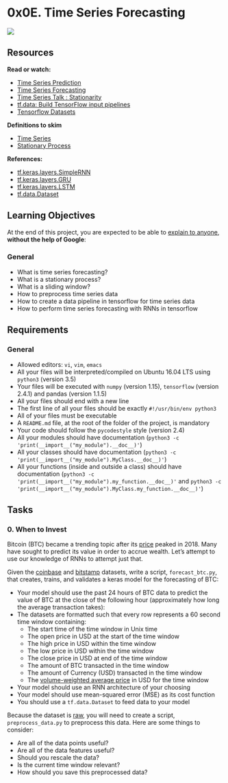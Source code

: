 # 0x0E. Time Series Forecasting

![](https://holbertonintranet.s3.amazonaws.com/uploads/medias/2020/7/3b16b59e54876f2cc4fe9dcf887ac40585057e2c.jpg?X-Amz-Algorithm=AWS4-HMAC-SHA256&X-Amz-Credential=AKIARDDGGGOU5BHMTQX4%2F20220916%2Fus-east-1%2Fs3%2Faws4_request&X-Amz-Date=20220916T011932Z&X-Amz-Expires=86400&X-Amz-SignedHeaders=host&X-Amz-Signature=7390eb89924f91400f9165402badce6d0520f46f8348e634617ad02ab8c403b4)

## Resources

**Read or watch:**

-   [Time Series Prediction](https://intranet.hbtn.io/rltoken/HmkmzkQ7_A-h5KKzFQ_tJg "Time Series Prediction")
-   [Time Series Forecasting](https://intranet.hbtn.io/rltoken/_QoRZ53rwY7yYVV2SM3frw "Time Series Forecasting")
-   [Time Series Talk : Stationarity](https://intranet.hbtn.io/rltoken/jLo-utlk8pzUzIMRbOJAPA "Time Series Talk : Stationarity")
-   [tf.data: Build TensorFlow input pipelines](https://intranet.hbtn.io/rltoken/ulRRdAVAZr2KYM2ghlBRNQ "tf.data: Build TensorFlow input pipelines")
-   [Tensorflow Datasets](https://intranet.hbtn.io/rltoken/7H-EjwlfVHGCoWHDCjIU-g "Tensorflow Datasets")

**Definitions to skim**

-   [Time Series](https://intranet.hbtn.io/rltoken/eDzuZndaRfiXvecn4KvoHQ "Time Series")
-   [Stationary Process](https://intranet.hbtn.io/rltoken/JN26Hp5uM1OgIPUkF1gsYA "Stationary Process")

**References:**

-   [tf.keras.layers.SimpleRNN](https://intranet.hbtn.io/rltoken/1aM6PvPAN3kdBtvLB_hnrw "tf.keras.layers.SimpleRNN")
-   [tf.keras.layers.GRU](https://intranet.hbtn.io/rltoken/PUtluakWAs8wcw3rsmYJ2A "tf.keras.layers.GRU")
-   [tf.keras.layers.LSTM](https://intranet.hbtn.io/rltoken/0Cocg6XxDqjxeAUKYQLhGg "tf.keras.layers.LSTM")
-   [tf.data.Dataset](https://intranet.hbtn.io/rltoken/Wzagcu07guZFjx88UTmIBA "tf.data.Dataset")

## Learning Objectives

At the end of this project, you are expected to be able to  [explain to anyone](https://intranet.hbtn.io/rltoken/hNvLXJZduqjX5i_nOB7iAg "explain to anyone"),  **without the help of Google**:

### General

-   What is time series forecasting?
-   What is a stationary process?
-   What is a sliding window?
-   How to preprocess time series data
-   How to create a data pipeline in tensorflow for time series data
-   How to perform time series forecasting with RNNs in tensorflow

## Requirements

### General

-   Allowed editors:  `vi`,  `vim`,  `emacs`
-   All your files will be interpreted/compiled on Ubuntu 16.04 LTS using  `python3`  (version 3.5)
-   Your files will be executed with  `numpy`  (version 1.15),  `tensorflow`  (version 2.4.1) and pandas (version 1.1.5)
-   All your files should end with a new line
-   The first line of all your files should be exactly  `#!/usr/bin/env python3`
-   All of your files must be executable
-   A  `README.md`  file, at the root of the folder of the project, is mandatory
-   Your code should follow the  `pycodestyle`  style (version 2.4)
-   All your modules should have documentation (`python3 -c 'print(__import__("my_module").__doc__)'`)
-   All your classes should have documentation (`python3 -c 'print(__import__("my_module").MyClass.__doc__)'`)
-   All your functions (inside and outside a class) should have documentation (`python3 -c 'print(__import__("my_module").my_function.__doc__)'`  and  `python3 -c 'print(__import__("my_module").MyClass.my_function.__doc__)'`)

## Tasks

### 0. When to Invest


Bitcoin (BTC) became a trending topic after its  [price](https://intranet.hbtn.io/rltoken/vjTWl4bomgHoPdlYDGJM0w "price")  peaked in 2018. Many have sought to predict its value in order to accrue wealth. Let’s attempt to use our knowledge of RNNs to attempt just that.

Given the  [coinbase](https://intranet.hbtn.io/rltoken/_-9LQxYpc6qTM7K_AI58-g "coinbase")  and  [bitstamp](https://intranet.hbtn.io/rltoken/0zZKYc5-xlxGFbxTfCVrBA "bitstamp")  datasets, write a script,  `forecast_btc.py`, that creates, trains, and validates a keras model for the forecasting of BTC:

-   Your model should use the past 24 hours of BTC data to predict the value of BTC at the close of the following hour (approximately how long the average transaction takes):
-   The datasets are formatted such that every row represents a 60 second time window containing:
    -   The start time of the time window in Unix time
    -   The open price in USD at the start of the time window
    -   The high price in USD within the time window
    -   The low price in USD within the time window
    -   The close price in USD at end of the time window
    -   The amount of BTC transacted in the time window
    -   The amount of Currency (USD) transacted in the time window
    -   The  [volume-weighted average price](https://intranet.hbtn.io/rltoken/79YPxEkzc7Q1rc92f1MOOQ "volume-weighted average price")  in USD for the time window
-   Your model should use an RNN architecture of your choosing
-   Your model should use mean-squared error (MSE) as its cost function
-   You should use a  `tf.data.Dataset`  to feed data to your model

Because the dataset is  [raw](https://intranet.hbtn.io/rltoken/Keixv8XzPLglpNSCkUiOpQ "raw"), you will need to create a script,  `preprocess_data.py`  to preprocess this data. Here are some things to consider:

-   Are all of the data points useful?
-   Are all of the data features useful?
-   Should you rescale the data?
-   Is the current time window relevant?
-   How should you save this preprocessed data?

